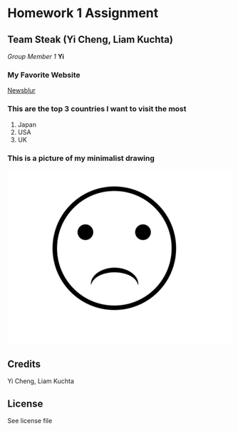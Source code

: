 # Homework 1 Assignment
## Team Steak (Yi Cheng, Liam Kuchta)

*Group Member 1*
**Yi**

### My Favorite Website
[Newsblur](https://www.newsblur.com)

### This are the top 3 countries I want to visit the most
1. Japan
2. USA
3. UK

### This is a picture of my minimalist drawing
![An uphappy face](images/unhappy_face.svg)


## Credits

Yi Cheng, Liam Kuchta

## License

See license file